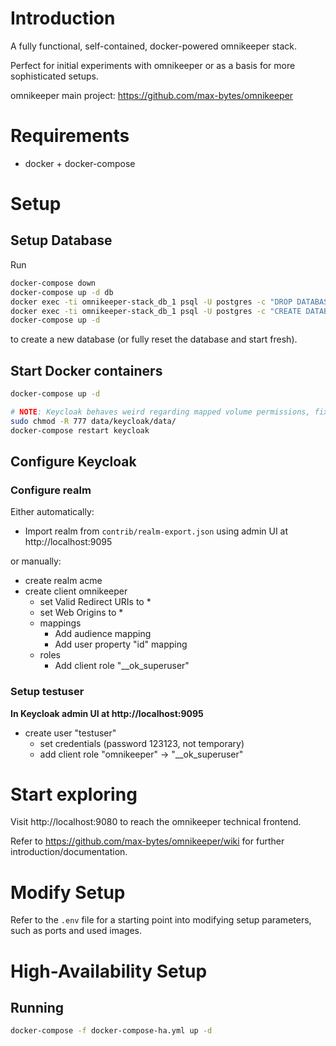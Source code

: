 # Introduction

A fully functional, self-contained, docker-powered omnikeeper stack.

Perfect for initial experiments with omnikeeper or as a basis for more sophisticated setups.

omnikeeper main project: https://github.com/max-bytes/omnikeeper

# Requirements

- docker + docker-compose

# Setup

## Setup Database
Run
```bash
docker-compose down
docker-compose up -d db
docker exec -ti omnikeeper-stack_db_1 psql -U postgres -c "DROP DATABASE omnikeeper;"
docker exec -ti omnikeeper-stack_db_1 psql -U postgres -c "CREATE DATABASE omnikeeper;"
docker-compose up -d
```
to create a new database (or fully reset the database and start fresh).

## Start Docker containers
```bash
docker-compose up -d

# NOTE: Keycloak behaves weird regarding mapped volume permissions, fixed by changing permissions of mapped folder and restarting keycloak
sudo chmod -R 777 data/keycloak/data/
docker-compose restart keycloak
```

## Configure Keycloak

### Configure realm

Either automatically:

- Import realm from `contrib/realm-export.json` using admin UI at http://localhost:9095

or manually:

- create realm acme
- create client omnikeeper
    - set Valid Redirect URIs to *
    - set Web Origins to *
    - mappings
        - Add audience mapping
        - Add user property "id" mapping
    - roles
        - Add client role "__ok_superuser"

### Setup testuser

**In Keycloak admin UI at http://localhost:9095**

- create user "testuser"
    - set credentials (password 123123, not temporary)
    - add client role "omnikeeper" -> "__ok_superuser"

# Start exploring
Visit http://localhost:9080 to reach the omnikeeper technical frontend.

Refer to https://github.com/max-bytes/omnikeeper/wiki for further introduction/documentation.

# Modify Setup

Refer to the `.env` file for a starting point into modifying setup parameters, such as ports and used images.

# High-Availability Setup

## Running
```bash
docker-compose -f docker-compose-ha.yml up -d
```
